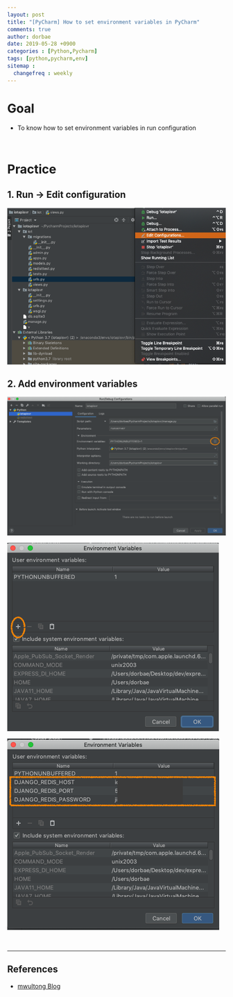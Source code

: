 ```yaml
---
layout: post
title: "[PyCharm] How to set environment variables in PyCharm"
comments: true
author: dorbae
date: 2019-05-28 +0900
categories : [Python,Pycharm]
tags: [python,pycharm,env]
sitemap :
  changefreq : weekly
---
```


# Goal
* To know how to set environment variables in run configuration

<br/>

# Practice

## 1. Run -> Edit configuration

![screenshot001](/assets/images/posts/2019/05/2019-05-28-Python-Pycharm-Howtosetenv-001.png)

## 2. Add environment variables

![screenshot002](/assets/images/posts/2019/05/2019-05-28-Python-Pycharm-Howtosetenv-002.png)

![screenshot003](/assets/images/posts/2019/05/2019-05-28-Python-Pycharm-Howtosetenv-003.png)

![screenshot004](/assets/images/posts/2019/05/2019-05-28-Python-Pycharm-Howtosetenv-004.png)

<br />

----------------

## References

* [mwultong Blog](http://mwultong.blogspot.com/2007/01/python-osenviron-get-print-environment.html)